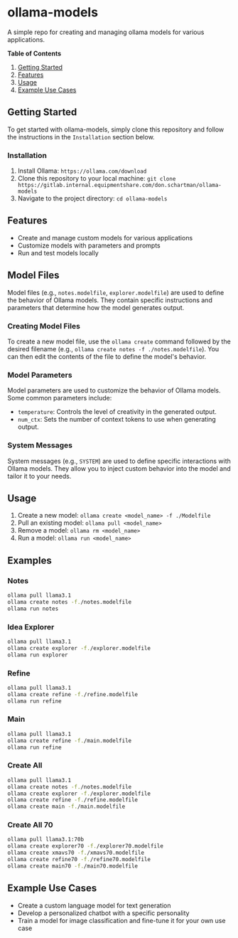 # ollama-models
A simple repo for creating and managing ollama models for various applications.

**Table of Contents**

1. [Getting Started](#getting-started)
2. [Features](#features)
3. [Usage](#usage)
4. [Example Use Cases](#example-use-cases)

## Getting Started

To get started with ollama-models, simply clone this repository and follow the instructions in the `Installation` section below.

### Installation

1. Install Ollama: `https://ollama.com/download`
2. Clone this repository to your local machine: `git clone https://gitlab.internal.equipmentshare.com/don.schartman/ollama-models`
3. Navigate to the project directory: `cd ollama-models`

## Features

* Create and manage custom models for various applications
* Customize models with parameters and prompts
* Run and test models locally


## Model Files

Model files (e.g., `notes.modelfile`, `explorer.modelfile`) are used to define the behavior of Ollama models. They contain specific instructions and parameters that determine how the model generates output.

### Creating Model Files

To create a new model file, use the `ollama create` command followed by the desired filename (e.g., `ollama create notes -f ./notes.modelfile`). You can then edit the contents of the file to define the model's behavior.

### Model Parameters

Model parameters are used to customize the behavior of Ollama models. Some common parameters include:

* `temperature`: Controls the level of creativity in the generated output.
* `num_ctx`: Sets the number of context tokens to use when generating output.

### System Messages

System messages (e.g., `SYSTEM`) are used to define specific interactions with Ollama models. They allow you to inject custom behavior into the model and tailor it to your needs.


## Usage

1. Create a new model: `ollama create <model_name> -f ./Modelfile`
2. Pull an existing model: `ollama pull <model_name>`
3. Remove a model: `ollama rm <model_name>`
4. Run a model: `ollama run <model_name>`

## Examples
### Notes
```bash
ollama pull llama3.1
ollama create notes -f./notes.modelfile
ollama run notes
```

### Idea Explorer
```bash
ollama pull llama3.1
ollama create explorer -f./explorer.modelfile
ollama run explorer
```

### Refine
```bash
ollama pull llama3.1
ollama create refine -f./refine.modelfile
ollama run refine
```

### Main
```bash
ollama pull llama3.1
ollama create refine -f./main.modelfile
ollama run refine
```

### Create All
```bash
ollama pull llama3.1
ollama create notes -f./notes.modelfile
ollama create explorer -f./explorer.modelfile
ollama create refine -f./refine.modelfile
ollama create main -f./main.modelfile
```

### Create All 70
```bash
ollama pull llama3.1:70b
ollama create explorer70 -f./explorer70.modelfile
ollama create xmavs70 -f./xmavs70.modelfile
ollama create refine70 -f./refine70.modelfile
ollama create main70 -f./main70.modelfile
```

## Example Use Cases

* Create a custom language model for text generation
* Develop a personalized chatbot with a specific personality
* Train a model for image classification and fine-tune it for your own use case
